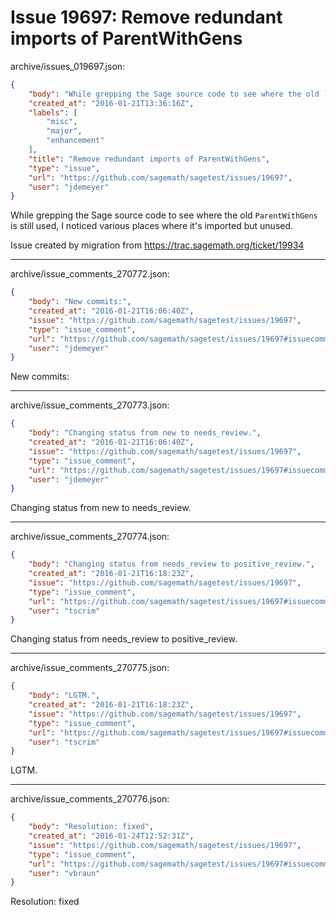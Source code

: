# Issue 19697: Remove redundant imports of ParentWithGens

archive/issues_019697.json:
```json
{
    "body": "While grepping the Sage source code to see where the old `ParentWithGens` is still used, I noticed various places where it's imported but unused.\n\nIssue created by migration from https://trac.sagemath.org/ticket/19934\n\n",
    "created_at": "2016-01-21T13:36:16Z",
    "labels": [
        "misc",
        "major",
        "enhancement"
    ],
    "title": "Remove redundant imports of ParentWithGens",
    "type": "issue",
    "url": "https://github.com/sagemath/sagetest/issues/19697",
    "user": "jdemeyer"
}
```
While grepping the Sage source code to see where the old `ParentWithGens` is still used, I noticed various places where it's imported but unused.

Issue created by migration from https://trac.sagemath.org/ticket/19934





---

archive/issue_comments_270772.json:
```json
{
    "body": "New commits:",
    "created_at": "2016-01-21T16:06:40Z",
    "issue": "https://github.com/sagemath/sagetest/issues/19697",
    "type": "issue_comment",
    "url": "https://github.com/sagemath/sagetest/issues/19697#issuecomment-270772",
    "user": "jdemeyer"
}
```

New commits:



---

archive/issue_comments_270773.json:
```json
{
    "body": "Changing status from new to needs_review.",
    "created_at": "2016-01-21T16:06:40Z",
    "issue": "https://github.com/sagemath/sagetest/issues/19697",
    "type": "issue_comment",
    "url": "https://github.com/sagemath/sagetest/issues/19697#issuecomment-270773",
    "user": "jdemeyer"
}
```

Changing status from new to needs_review.



---

archive/issue_comments_270774.json:
```json
{
    "body": "Changing status from needs_review to positive_review.",
    "created_at": "2016-01-21T16:18:23Z",
    "issue": "https://github.com/sagemath/sagetest/issues/19697",
    "type": "issue_comment",
    "url": "https://github.com/sagemath/sagetest/issues/19697#issuecomment-270774",
    "user": "tscrim"
}
```

Changing status from needs_review to positive_review.



---

archive/issue_comments_270775.json:
```json
{
    "body": "LGTM.",
    "created_at": "2016-01-21T16:18:23Z",
    "issue": "https://github.com/sagemath/sagetest/issues/19697",
    "type": "issue_comment",
    "url": "https://github.com/sagemath/sagetest/issues/19697#issuecomment-270775",
    "user": "tscrim"
}
```

LGTM.



---

archive/issue_comments_270776.json:
```json
{
    "body": "Resolution: fixed",
    "created_at": "2016-01-24T12:52:31Z",
    "issue": "https://github.com/sagemath/sagetest/issues/19697",
    "type": "issue_comment",
    "url": "https://github.com/sagemath/sagetest/issues/19697#issuecomment-270776",
    "user": "vbraun"
}
```

Resolution: fixed
